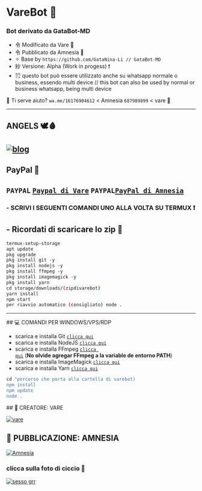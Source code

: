 # VareBot 💫
### Bot derivato da GataBot-MD
- 令 Modificato da Vare 🏓
- 令 Pubblicato da Amnesia 🍭
- ✧ Base by `https://github.com/GataNina-Li // GataBot-MD`
- 紗 Versione: Alpha (Work in progess) ❗
- ㌌ questo bot può essere utilizzato anche su whatsapp normale o business, essendo multi device //
             this bot can also be used by normal or business whatsapp, being multi device

💫 Ti serve aiuto? `wa.me/16176904612` < Amnesia `687989899` < vare 💫

 -----  

## ANGELS 🕊️🩸  
 [![blog](https://img.shields.io/badge/gruppo/angels-25D366?style=for-the-badge&logo=whatsapp&logoColor=white  
 )](https://chat.whatsapp.com/KdJNn1xjtQK6At66FAsz6o) 
 ----- 
## PayPal 🤑
 
```PAYPAL``` [`Paypal di Vare`](https://paypal.me/realvare) 
```PAYPAL```[`PayPal di Amnesia`](https://paypal.me/NoTlamucci)
 ------------------ 
  
### - SCRIVI I SEGUENTI COMANDI UNO ALLA VOLTA SU TERMUX ❗
## - Ricordati di scaricare lo zip 💖

 ```bash 
 termux-setup-storage 
 apt update  
 pkg upgrade  
 pkg install git -y 
 pkg install nodejs -y 
 pkg install ffmpeg -y 
 pkg install imagemagick -y 
 pkg install yarn 
 cd storage/downloads/(zipdivarebot)
 yarn install  
 npm start
 per riavvio automatico (consigliato) node .
 ``` 
 ---- 
 ## 💻 COMANDI PER WINDOWS/VPS/RDP
  
 - scarica e installa Git [`clicca qui`](https://git-scm.com/downloads) 
 - scarica e installa NodeJS [`clicca qui`](https://nodejs.org/en/download) 
 - scarica e installa FFmpeg [`clicca qui`](https://ffmpeg.org/download.html) (**No olvide agregar FFmpeg a la variable de entorno PATH**) 
 - scarica e installa ImageMagick [`clicca qui`](https://imagemagick.org/script/download.php) 
 - scarica e installa Yarn [`clicca qui`](https://classic.yarnpkg.com/en/docs/install#windows-stable) 
  
 ```bash 
 cd "percorso che porta alla cartella di varebot)
 npm install 
 npm update 
 node . 
 ``` 
 
## 🌟 CREATORE: VARE


[![vare](https://github.com/realvare.png?size=150)](https://github.com/realvare) 

## 🍭 PUBBLICAZIONE: AMNESIA



[![Amnesia](https://github.com/AmnesiaReal.png?size=150)](https://github.com/AmnesiaReal) 



### clicca sulla foto di ciccio 💖


[![sesso grr](https://img.youtube.com/vi/L17ZAD2iHjo/0.jpg)](https://www.youtube.com/watch?v=dQw4w9WgXcQ)
